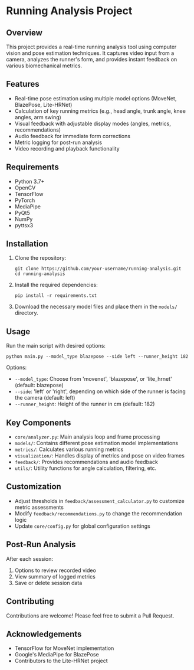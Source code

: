 # Running Analysis Project

## Overview
This project provides a real-time running analysis tool using computer vision and pose estimation techniques. It captures video input from a camera, analyzes the runner's form, and provides instant feedback on various biomechanical metrics.

## Features
- Real-time pose estimation using multiple model options (MoveNet, BlazePose, Lite-HRNet)
- Calculation of key running metrics (e.g., head angle, trunk angle, knee angles, arm swing)
- Visual feedback with adjustable display modes (angles, metrics, recommendations)
- Audio feedback for immediate form corrections
- Metric logging for post-run analysis
- Video recording and playback functionality

## Requirements
- Python 3.7+
- OpenCV
- TensorFlow
- PyTorch
- MediaPipe
- PyQt5
- NumPy
- pyttsx3

## Installation
1. Clone the repository:
   ```
   git clone https://github.com/your-username/running-analysis.git
   cd running-analysis
   ```

2. Install the required dependencies:
   ```
   pip install -r requirements.txt
   ```

3. Download the necessary model files and place them in the `models/` directory.

## Usage
Run the main script with desired options:

```
python main.py --model_type blazepose --side left --runner_height 182
```

Options:
- `--model_type`: Choose from 'movenet', 'blazepose', or 'lite_hrnet' (default: blazepose)
- `--side`: 'left' or 'right', depending on which side of the runner is facing the camera (default: left)
- `--runner_height`: Height of the runner in cm (default: 182)

## Key Components
- `core/analyzer.py`: Main analysis loop and frame processing
- `models/`: Contains different pose estimation model implementations
- `metrics/`: Calculates various running metrics
- `visualization/`: Handles display of metrics and pose on video frames
- `feedback/`: Provides recommendations and audio feedback
- `utils/`: Utility functions for angle calculation, filtering, etc.

## Customization
- Adjust thresholds in `feedback/assessment_calculator.py` to customize metric assessments
- Modify `feedback/recommendations.py` to change the recommendation logic
- Update `core/config.py` for global configuration settings

## Post-Run Analysis
After each session:
1. Options to review recorded video
2. View summary of logged metrics
3. Save or delete session data

## Contributing
Contributions are welcome! Please feel free to submit a Pull Request.

## Acknowledgements
- TensorFlow for MoveNet implementation
- Google's MediaPipe for BlazePose
- Contributors to the Lite-HRNet project
